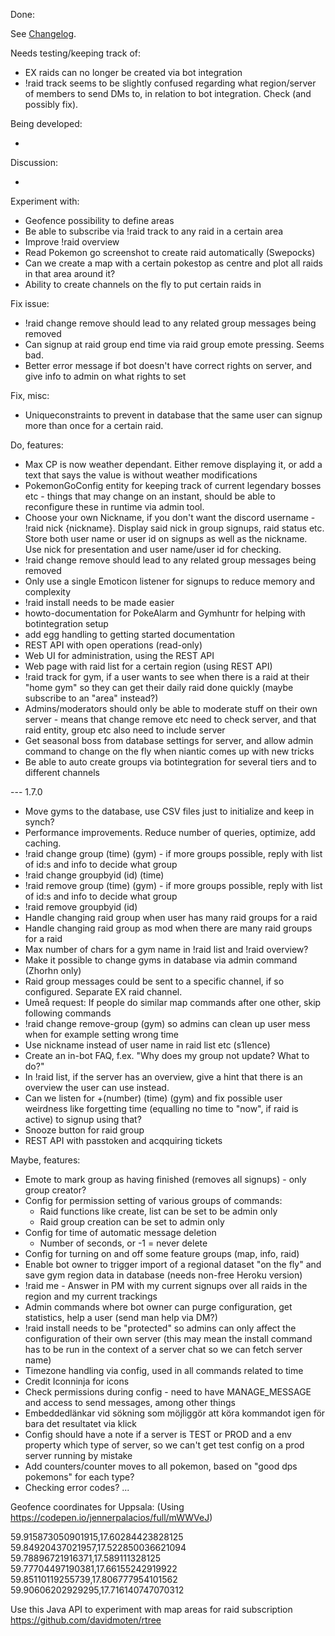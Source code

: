 Done:

See [Changelog](CHANGELOG.md).

Needs testing/keeping track of:

* EX raids can no longer be created via bot integration
* !raid track seems to be slightly confused regarding what region/server of members to send DMs to, in relation to
bot integration. Check (and possibly fix).

Being developed:

-

Discussion:

- 

Experiment with:

* Geofence possibility to define areas
* Be able to subscribe via !raid track to any raid in a certain area
* Improve !raid overview
* Read Pokemon go screenshot to create raid automatically (Swepocks)
* Can we create a map with a certain pokestop as centre and plot all raids in that area around it?
* Ability to create channels on the fly to put certain raids in

Fix issue:

* !raid change remove should lead to any related group messages being removed
* Can signup at raid group end time via raid group emote pressing. Seems bad.
* Better error message if bot doesn't have correct rights on server, and give info to admin on what rights
to set

Fix, misc:

* Uniqueconstraints to prevent in database that the same user can signup more than once for a certain raid.

Do, features:

* Max CP is now weather dependant. Either remove displaying it, or add a text that says the value is without weather modifications
* PokemonGoConfig entity for keeping track of current legendary bosses etc - things that may change on an
instant, should be able to reconfigure these in runtime via admin tool.
* Choose your own Nickname, if you don't want the discord username - !raid nick {nickname}. Display said nick in group
signups, raid status etc. Store both user name or user id on signups as well as the nickname. Use nick for presentation and
user name/user id for checking.
* !raid change remove should lead to any related group messages being removed
* Only use a single Emoticon listener for signups to reduce memory and complexity
* !raid install needs to be made easier
* howto-documentation for PokeAlarm and Gymhuntr for helping with botintegration setup
* add egg handling to getting started documentation
* REST API with open operations (read-only)
* Web UI for administration, using the REST API
* Web page with raid list for a certain region (using REST API)
* !raid track for gym, if a user wants to see when there is a raid at their "home gym"
so they can get their daily raid done quickly (maybe subscribe to an "area" instead?)
* Admins/moderators should only be able to moderate stuff on their own server - means that change remove etc need
to check server, and that raid entity, group etc also need to include server
* Get seasonal boss from database settings for server, and allow admin command to change on the fly 
when niantic comes up with new tricks
* Be able to auto create groups via botintegration for several tiers and to different channels

--- 1.7.0

* Move gyms to the database, use CSV files just to initialize and keep in synch?
* Performance improvements. Reduce number of queries, optimize, add caching.
* !raid change group (time) (gym) - if more groups possible, reply with list of id:s and info to decide what group
* !raid change groupbyid (id) (time)
* !raid remove group (time) (gym) - if more groups possible, reply with list of id:s and info to decide what group
* !raid remove groupbyid (id)
* Handle changing raid group when user has many raid groups for a raid
* Handle changing raid group as mod when there are many raid groups for a raid
* Max number of chars for a gym name in !raid list and !raid overview?
* Make it possible to change gyms in database via admin command (Zhorhn only)
* Raid group messages could be sent to a specific channel, if so configured. Separate EX raid channel.
* Umeå request: If people do similar map commands after one other, skip following commands
* !raid change remove-group (gym) so admins can clean up user mess when for example setting
wrong time
* Use nickname instead of user name in raid list etc (s1lence)
* Create an in-bot FAQ, f.ex. "Why does my group not update? What to do?"
* In !raid list, if the server has an overview, give a hint that there is an overview the user can use instead.
* Can we listen for +(number) (time) (gym) and fix possible user weirdness like forgetting 
time (equalling no time to "now", if raid is active) to signup using that?
* Snooze button for raid group
* REST API with passtoken and acqquiring tickets

Maybe, features:

* Emote to mark group as having finished (removes all signups) - only group creator?
* Config for permission setting of various groups of commands:
    * Raid functions like create, list can be set to be admin only
    * Raid group creation can be set to admin only
* Config for time of automatic message deletion
    * Number of seconds, or -1 = never delete
* Config for turning on and off some feature groups (map, info, raid)
* Enable bot owner to trigger import of a regional dataset "on the fly" and save gym region data in database 
(needs non-free Heroku version)
* !raid me - Answer in PM with my current signups over all raids in the region and my current trackings 
* Admin commands where bot owner can purge configuration, get statistics, help a user (send man help via DM?)
* !raid install needs to be "protected" so admins can only affect the configuration of their own server
(this may mean the install command has to be run in the context of a server chat so we can fetch server name)
* Timezone handling via config, used in all commands related to time
* Credit Iconninja for icons
* Check permissions during config - need to have MANAGE_MESSAGE and access to send messages, among other things
* Embeddedlänkar vid sökning som möjliggör att köra kommandot igen för bara det resultatet via klick
* Config should have a note if a server is TEST or PROD and a env property which type of server,
so we can't get test config on a prod server running by mistake
* Add counters/counter moves to all pokemon, based on "good dps pokemons" for each type?
* Checking error codes?
...


Geofence coordinates for Uppsala:
(Using https://codepen.io/jennerpalacios/full/mWWVeJ)

59.915873050901915,17.60284423828125
59.84920437021957,17.522850036621094
59.78896721916371,17.589111328125
59.77704497190381,17.66155242919922
59.85110119255739,17.806777954101562
59.90606202929295,17.716140747070312

Use this Java API to experiment with map areas for 
raid subscription
https://github.com/davidmoten/rtree